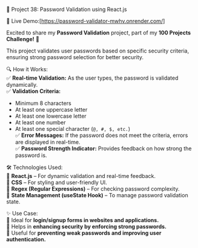🔐 Project 38: Password Validation using React.js  

🔗 Live Demo:[https://password-validator-mwhv.onrender.com/]  

Excited to share my **Password Validation** project, part of my **100 Projects Challenge!** 🎉  

This project validates user passwords based on specific security criteria, ensuring strong password selection for better security.  

🔍 How it Works:  
✅ **Real-time Validation:** As the user types, the password is validated dynamically.  
✅ **Validation Criteria:**  
   - Minimum 8 characters  
   - At least one uppercase letter  
   - At least one lowercase letter  
   - At least one number  
   - At least one special character (`@, #, $, etc.`)  
✅ **Error Messages:** If the password does not meet the criteria, errors are displayed in real-time.  
✅ **Password Strength Indicator:** Provides feedback on how strong the password is.  

🛠️ Technologies Used:  
🚀 **React.js** – For dynamic validation and real-time feedback.  
🎨 **CSS** – For styling and user-friendly UI.  
🔢 **Regex (Regular Expressions)** – For checking password complexity.  
📏 **State Management (useState Hook)** – To manage password validation state.  

✨ Use Case:  
🔹 Ideal for **login/signup forms in websites and applications.**  
🔹 Helps in **enhancing security by enforcing strong passwords.**  
🔹 Useful for **preventing weak passwords and improving user authentication.**  
